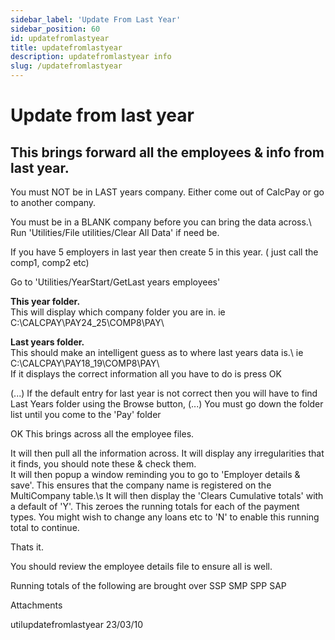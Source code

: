 ```yaml
---
sidebar_label: 'Update From Last Year'
sidebar_position: 60
id: updatefromlastyear
title: updatefromlastyear
description: updatefromlastyear info
slug: /updatefromlastyear
---
```


# Update from last year

## This brings forward all the employees & info from last year.

You must NOT be in LAST years company. Either come out of  CalcPay or go to another company.

You must be in a BLANK company before you can bring the data across.\ Run 'Utilities/File utilities/Clear All Data' if need be.

If you have 5 employers in last year then create 5 in this year. ( just call the comp1, comp2 etc)

Go to 'Utilities/YearStart/GetLast years employees'

**This year folder.**\
This will display which company folder you are in. ie C:\CALCPAY\PAY24_25\COMP8\PAY\   

**Last years folder.**\
This should make an intelligent guess as to where last years data is.\ ie C:\CALCPAY\PAY18_19\COMP8\PAY\ \
If it displays the correct information all you have to do is press OK

 (...)
If the default entry for last year is not correct then you will have to find Last Years folder using the Browse button, (...)
You must go down the folder list until you come to the 'Pay' folder


OK
This brings across all the employee files.

It will then pull all the information across.
It will display any irregularities that it finds, you should note these & check them.\
It will then popup a window reminding you to go to 'Employer details & save'. This ensures that the company name is registered on the MultiCompany table.\s
It will then display the 'Clears Cumulative totals' with a default of 'Y'. This zeroes the running totals for each of the payment types. You might wish to change any loans etc to 'N' to enable this running total to continue.

Thats it.

You should review the employee details file to ensure all is well.

Running totals of the following are brought over
SSP
SMP
SPP
SAP

Attachments

 

utilupdatefromlastyear 23/03/10